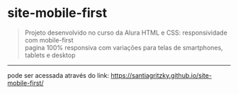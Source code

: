 # site-mobile-first

> Projeto desenvolvido no curso da Alura HTML e CSS: responsividade com mobile-first <br>
> pagina 100% responsiva com variações para telas de smartphones, tablets e desktop
<hr>


pode ser acessada através do link: https://santiagritzky.github.io/site-mobile-first/
  
